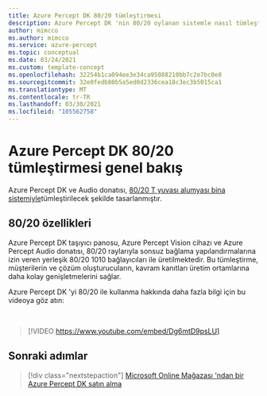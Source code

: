 ```yaml
---
title: Azure Percept DK 80/20 tümleştirmesi
description: Azure Percept DK 'nin 80/20 oylanan sistemle nasıl tümleştirildiğini öğrenmek için daha fazla bilgi edinin.
author: mimcco
ms.author: mimcco
ms.service: azure-percept
ms.topic: conceptual
ms.date: 03/24/2021
ms.custom: template-concept
ms.openlocfilehash: 32254b1ca094ee3e34ca95088210bb7c2e7bc0e8
ms.sourcegitcommit: 32e0fedb80b5a5ed0d2336cea18c3ec3b5015ca1
ms.translationtype: MT
ms.contentlocale: tr-TR
ms.lasthandoff: 03/30/2021
ms.locfileid: "105562758"
---
```

# <a name="azure-percept-dk-8020-integration-overview"></a>Azure Percept DK 80/20 tümleştirmesi genel bakış

Azure Percept DK ve Audio donatısı, [80/20 T yuvası alumyası bina sistemiyle](https://8020.net/)tümleştirilecek şekilde tasarlanmıştır.

## <a name="8020-features"></a>80/20 özellikleri

Azure Percept DK taşıyıcı panosu, Azure Percept Vision cihazı ve Azure Percept Audio donatısı, 80/20 raylarıyla sonsuz bağlama yapılandırmalarına izin veren yerleşik 80/20 1010 bağlayıcıları ile üretilmektedir. Bu tümleştirme, müşterilerin ve çözüm oluşturucuların, kavram kanıtları üretim ortamlarına daha kolay genişletmelerini sağlar.

Azure Percept DK 'yi 80/20 ile kullanma hakkında daha fazla bilgi için bu videoya göz atın:

</br>

> [!VIDEO https://www.youtube.com/embed/Dg6mtD9psLU]  

## <a name="next-steps"></a>Sonraki adımlar

> [!div class="nextstepaction"]
> [Microsoft Online Mağazası 'ndan bir Azure Percept DK satın alma](https://go.microsoft.com/fwlink/p/?LinkId=2155270)